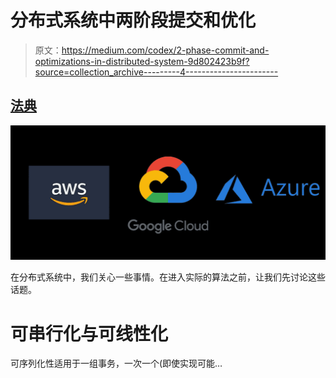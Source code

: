 # 分布式系统中两阶段提交和优化

> 原文：<https://medium.com/codex/2-phase-commit-and-optimizations-in-distributed-system-9d802423b9f?source=collection_archive---------4----------------------->

## [法典](http://medium.com/codex)

![](img/46393ed1ad7418fd2ec9f4375fc0c3e8.png)

在分布式系统中，我们关心一些事情。在进入实际的算法之前，让我们先讨论这些话题。

# 可串行化与可线性化

可序列化性适用于一组事务，一次一个(即使实现可能…